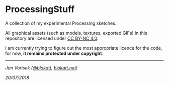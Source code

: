 
# ProcessingStuff
A collection of my experimental Processing sketches.

All graphical assets (such as models, textures, exported GIFs) in this repository are licensed under [CC BY-NC 4.0](https://creativecommons.org/licenses/by-nc/4.0/). 

I am currently trying to figure out the most appropriate licence for the code, for now, **it remains protected under copyright**.     

---

*Jan Vorisek ([@blokatt](https://twitter.com/blokatt), [blokatt.net](https://me.blokatt.net/))*

*20/07/2018*
